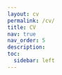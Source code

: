 ```yaml
---
layout: cv
permalink: /cv/
title: CV
nav: true
nav_order: 5
description:
toc:
  sidebar: left
---
```

